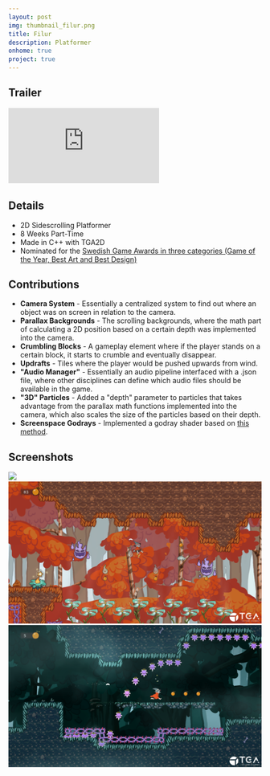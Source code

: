 ```yaml
---
layout: post
img: thumbnail_filur.png
title: Filur
description: Platformer
onhome: true
project: true
---
```

## Trailer
<style>.embed-container { position: relative; padding-bottom: 56.25%; height: 0; overflow: hidden; max-width: 100%; } .embed-container iframe, .embed-container object, .embed-container embed { position: absolute; top: 0; left: 0; width: 100%; height: 100%; }</style>
<iframe src='https://www.youtube.com/embed/yERRZnzvhoU' frameborder='0' allowfullscreen></iframe>

## Details

- 2D Sidescrolling Platformer
- 8 Weeks Part-Time
- Made in C++ with TGA2D
- Nominated for the [Swedish Game Awards in three categories (Game of the Year, Best Art and Best Design)](https://www.gameawards.se/Games/2019/Filur)

## Contributions
- **Camera System** - Essentially a centralized system to find out where an object was on screen in relation to the camera. 
- **Parallax Backgrounds** - The scrolling backgrounds, where the math part of calculating a 2D position based on a certain depth was implemented into the camera. 
- **Crumbling Blocks** - A gameplay element where if the player stands on a certain block, it starts to crumble and eventually disappear. 
- **Updrafts** - Tiles where the player would be pushed upwards from wind. 
- **"Audio Manager"** - Essentially an audio pipeline interfaced with a .json file, where other disciplines can define which audio files should be available in the game. 
- **"3D" Particles** - Added a "depth" parameter to particles that takes advantage from the parallax math functions implemented into the camera, which also scales the size of the particles based on their depth. 
- **Screenspace Godrays** - Implemented a godray shader based on [this method](https://developer.nvidia.com/gpugems/gpugems3/part-ii-light-and-shadows/chapter-13-volumetric-light-scattering-post-process).

## Screenshots
![](../assets/img/filur_01.png)
![](../assets/img/filur_02.png)
![](../assets/img/filur_03.png)
